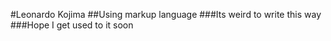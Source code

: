 #Leonardo Kojima
##Using markup language
###Its weird to write this way
###Hope I get used to it soon
